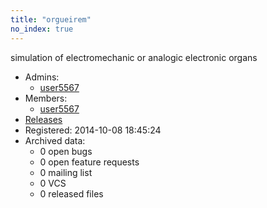 ```yaml
---
title: "orgueirem"
no_index: true
---
```


simulation of electromechanic or analogic electronic organs


* Admins:
  * [user5567](/users/user5567)
* Members:
  * [user5567](/users/user5567)
* [Releases](https://download.ocamlcore.org/orgueirem)
* Registered: 2014-10-08 18:45:24
* Archived data:
  * 0 open bugs
  * 0 open feature requests
  * 0 mailing list
  * 0 VCS
  * 0 released files
